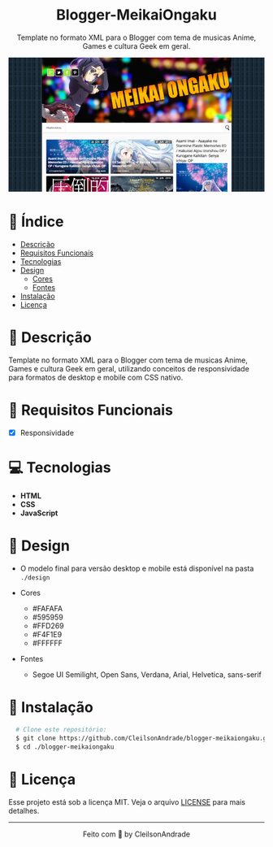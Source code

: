 <div align="center">
  <h1>Blogger-MeikaiOngaku</h1>
  <p>Template no formato XML para o Blogger com tema de musicas Anime, Games e cultura Geek em geral.</p>
  <img src="./design/desktop.png" alt="Logo" width="800">
</div>

# 📒 Índice
* [Descrição](#descrição)
* [Requisitos Funcionais](#requisitos)
* [Tecnologias](#tecnologias)
* [Design](#design)
  * [Cores](#cores)
  * [Fontes](#fontes)
* [Instalação](#instalação)
* [Licença](#licença)

# 📃 <span id="descrição">Descrição</span>
Template no formato XML para o Blogger com tema de musicas Anime, Games e cultura Geek em geral, utilizando conceitos de responsividade para formatos de desktop e mobile com CSS nativo.

# 📌 <span id="requisitos">Requisitos Funcionais</span>
- [x] Responsividade<br>

# 💻 <span id="tecnologias">Tecnologias</span>
- **HTML**
- **CSS**
- **JavaScript**

# 🎨 <span id="design">Design</span>
- O modelo final para versão desktop e mobile está disponível na pasta `./design`

- <span id="cores">Cores<br></span>
  * #FAFAFA<br>
  * #595959<br>
  * #FFD269<br>
  * #F4F1E9<br>
  * #FFFFFF<br>

- <span id="fontes">Fontes<br></span>
  * Segoe UI Semilight, Open Sans, Verdana, Arial, Helvetica, sans-serif

# 🚀 <span id="instalação">Instalação</span>
```bash
  # Clone este repositório:
  $ git clone https://github.com/CleilsonAndrade/blogger-meikaiongaku.git
  $ cd ./blogger-meikaiongaku
```

# 📝 <span id="licença">Licença</span>
Esse projeto está sob a licença MIT. Veja o arquivo [LICENSE](LICENSE) para mais detalhes.

---

<p align="center">
  Feito com 💜 by CleilsonAndrade
</p>